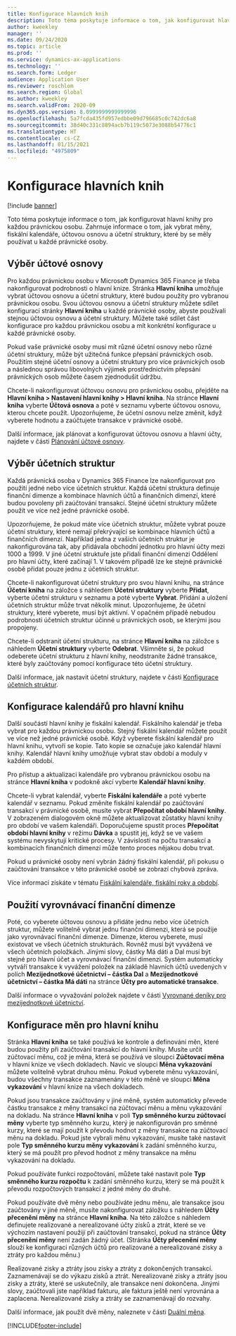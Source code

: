 ```yaml
---
title: Konfigurace hlavních knih
description: Toto téma poskytuje informace o tom, jak konfigurovat hlavní knihy pro každou právnickou osobu. Zahrnuje informace o tom, jak vybrat měny, fiskální kalendáře, účtovou osnovu a účetní struktury, které by se měly používat u každé právnické osoby.
author: kweekley
manager: ''
ms.date: 09/24/2020
ms.topic: article
ms.prod: ''
ms.service: dynamics-ax-applications
ms.technology: ''
ms.search.form: Ledger
audience: Application User
ms.reviewer: roschlom
ms.search.region: Global
ms.author: kweekley
ms.search.validFrom: 2020-09
ms.dyn365.ops.version: 8.0999999999999996
ms.openlocfilehash: 5a7fcda435fd957edbbe09d796685c0c742dc6a8
ms.sourcegitcommit: 38d40c331c8894acb7b119c5073e3088b54776c1
ms.translationtype: HT
ms.contentlocale: cs-CZ
ms.lasthandoff: 01/15/2021
ms.locfileid: "4975809"
---
```

# <a name="configure-ledgers"></a>Konfigurace hlavních knih

[!include [banner](../includes/banner.md)]

Toto téma poskytuje informace o tom, jak konfigurovat hlavní knihy pro každou právnickou osobu. Zahrnuje informace o tom, jak vybrat měny, fiskální kalendáře, účtovou osnovu a účetní struktury, které by se měly používat u každé právnické osoby.

## <a name="selecting-the-chart-of-accounts"></a>Výběr účtové osnovy

Pro každou právnickou osobu v Microsoft Dynamics 365 Finance je třeba nakonfigurovat podrobnosti o hlavní knize. Stránka **Hlavní kniha** umožňuje vybrat účtovou osnovu a účetní struktury, které budou použity pro vybranou právnickou osobu. Svou účtovou osnovu a účetní struktury můžete sdílet konfigurací stránky **Hlavní kniha** u každé právnické osoby, abyste používali stejnou účtovou osnovu a účetní struktury. Můžete také sdílet část konfigurace pro každou právnickou osobu a mít konkrétní konfigurace u každé právnické osoby.

Pokud vaše právnické osoby musí mít různé účetní osnovy nebo různé účetní struktury, může být užitečná funkce přepsání právnických osob. Použitím stejné účetní osnovy a účetní struktury pro více právnických osob a následnou správou libovolných výjimek prostřednictvím přepsání právnických osob můžete časem zjednodušit údržbu.

Chcete-li nakonfigurovat účtovou osnovu pro právnickou osobu, přejděte na **Hlavní kniha \> Nastavení hlavní knihy \> Hlavní kniha**. Na stránce **Hlavní kniha** vyberte **Účtová osnova** a poté v seznamu vyberte účtovou osnovu, kterou chcete použít. Upozorňujeme, že účetní osnovu nelze změnit, když vyberete hodnotu a zaúčtujete transakce v právnické osobě.

Další informace, jak plánovat a konfigurovat účtovou osnovu a hlavní účty, najdete v části [Plánování účtové osnovy](plan-chart-of-accounts.md).

## <a name="selecting-account-structures"></a>Výběr účetních struktur

Každá právnická osoba v Dynamics 365 Finance lze nakonfigurovat pro použití jedné nebo více účetních struktur. Každá účetní struktura definuje finanční dimenze a kombinace hlavních účtů a finančních dimenzí, které budou povoleny při zaúčtování transakcí. Stejné účetní struktury můžete použít ve více než jedné právnické osobě.

Upozorňujeme, že pokud máte více účetních struktur, můžete vybrat pouze účetní struktury, které nemají překrývající se kombinace hlavních účtů a finančních dimenzí. Například jedna z vašich účetních struktur je nakonfigurována tak, aby přidávala obchodní jednotku pro hlavní účty mezi 1000 a 1999. V jiné účetní struktuře jste přidali finanční dimenzi Oddělení pro hlavní účty, které začínají 1. V takovém případě lze ke stejné právnické osobě přidat pouze jednu z účetních struktur.

Chcete-li nakonfigurovat účetní struktury pro svou hlavní knihu, na stránce **Účetní kniha** na záložce s náhledem **Účetní struktury** vyberte **Přidat**, vyberte účetní strukturu v seznamu a poté vyberte **Vybrat**. Přidání a uložení účetních struktur může trvat několik minut. Upozorňujeme, že účetní struktury, které vyberete, musí být aktivní. V opačném případě nebudou podrobnosti účetních struktur účinné u právnických osob, se kterými jsou propojeny.

Chcete-li odstranit účetní strukturu, na stránce **Hlavní kniha** na záložce s náhledem **Účetní struktury** vyberte **Odebrat**. Všimněte si, že pokud odeberete účetní strukturu z hlavní knihy, neodstraníte žádné transakce, které byly zaúčtovány pomocí konfigurace této účetní struktury.

Další informace, jak nastavit účetní struktury, najdete v části [Konfigurace účetních struktur](configure-account-structures.md).

## <a name="configuring-calendars-for-the-ledger"></a>Konfigurace kalendářů pro hlavní knihu

Další součástí hlavní knihy je fiskální kalendář. Fiskálního kalendář je třeba vybrat pro každou právnickou osobu. Stejný fiskální kalendář můžete použít ve více než jedné právnické osobě. Když vyberete fiskální kalendář pro hlavní knihu, vytvoří se kopie. Tato kopie se označuje jako kalendář hlavní knihy. Kalendář hlavní knihy umožňuje vybrat stav období a moduly v každém období.

Pro přístup a aktualizaci kalendáře pro vybranou právnickou osobu na stránce **Hlavní kniha** v podokně akcí vyberte **Kalendář hlavní knihy**.

Chcete-li vybrat kalendář, vyberte **Fiskální kalendáře** a poté vyberte kalendář v seznamu. Pokud změníte fiskální kalendář po zaúčtování transakcí v právnické osobě, musíte vybrat **Přepočítat období hlavní knihy**. V zobrazeném dialogovém okně můžete aktualizovat zůstatky hlavní knihy pro období ve vašem kalendáři. Doporučujeme spustit proces **Přepočítat období hlavní knihy** v režimu **Dávka** a spustit jej, když se ve vašem systému nevyskytují kritické procesy. V závislosti na počtu transakcí a kombinacích finančních dimenzí může tento proces nějakou dobu trvat.

Pokud u právnické osoby není vybrán žádný fiskální kalendář, při pokusu o zaúčtování transakce v této právnické osobě se zobrazí chybová zpráva.

Více informací získáte v tématu [Fiskální kalendáře, fiskální roky a období](../budgeting/fiscal-calendars-fiscal-years-periods.md).

## <a name="using-a-balancing-financial-dimension"></a>Použití vyrovnávací finanční dimenze

Poté, co vyberete účtovou osnovu a přidáte jednu nebo více účetních struktur, můžete volitelně vybrat jednu finanční dimenzi, která se použije jako vyrovnávací finanční dimenze. Dimenze, kterou vyberete, musí existovat ve všech účetních strukturách. Rovněž musí být vyvážená ve všech účetních položkách. Jinými slovy, částky Má dáti a Dal musí být stejné pro hlavní účet a vyrovnávací finanční dimenzi. Systém automaticky vytváří transakce k vyvážení položek na základě hlavních účtů uvedených v polích **Mezijednotkové účetnictví – částka Dal** a **Mezijednotkové účetnictví – částka Má dáti** na stránce **Účty pro automatické transakce**.

Další informace o vyvažování položek najdete v části [Vyrovnané deníky pro mezijednotkové účetnictví](example-balanced-journals-interunit-accounting.md).

## <a name="configuring-currencies-for-the-ledger"></a>Konfigurace měn pro hlavní knihu

Stránka **Hlavní kniha** se také používá ke kontrole a definování měn, které budou použity při zaúčtování transakcí do hlavní knihy. Musíte určit zúčtovací měnu, což je měna, která se používá ve sloupci **Zúčtovací měna** v hlavní knize ve všech dokladech. Navíc ve sloupci **Měna vykazování** můžete volitelně vybrat druhou měnu. Pokud vyberete měnu vykazování, budou všechny transakce zaznamenány v této měně ve sloupci **Měna vykazování** v hlavní knize na všech dokladech.

Pokud jsou transakce zaúčtovány v jiné měně, systém automaticky převede částku transakce z měny transakcí na zúčtovací měnu a měnu vykazování na dokladu. Na stránce **Hlavní kniha** v poli **Typ směnného kurzu zúčtovací měny** vyberte typ směnného kurzu, který je nakonfigurován pro směnné kurzy, které se mají použít k převodu hodnot z měny transakce na zúčtovací měnu na dokladu. Pokud jste vybrali měnu vykazování, musíte také nastavit pole **Typ směnného kurzu měny vykazování** k zadání směnného kurzu, který se má použít pro převod hodnot z měny transakce na měnu vykazování na dokladu.

Pokud používáte funkci rozpočtování, můžete také nastavit pole **Typ směnného kurzu rozpočtu** k zadání směnného kurzu, který se má použít k převodu rozpočtových transakcí z jedné měny do druhé.

Pokud používáte dvě měny nebo používáte jednu měnu, ale transakce jsou zaúčtovány v jiné měně, musíte nakonfigurovat záložku s náhledem **Účty přecenění měny** na stránce **Hlavní kniha**. Na této záložce s náhledem definujete realizované a nerealizované účty zisků a ztrát, které se ve výchozím nastavení použijí při zaúčtování transakcí, pokud na stránce **Účty přecenění měny** není zadán žádný účet. (Stránka **Účty přecenění měny** slouží ke konfiguraci různých účtů pro realizované a nerealizované zisky a ztráty pro každou měnu.)

Realizované zisky a ztráty jsou zisky a ztráty z dokončených transakcí. Zaznamenávají se do výkazu zisků a ztrát. Nerealizované zisky a ztráty jsou zisky a ztráty, které se uskutečnily, ale transakce není dokončena. Jinými slovy, zaúčtovali jste například fakturu, ale faktura ještě není vyrovnána a zaplacena. Nerealizované zisky a ztráty se zaznamenávají do rozvahy.

Další informace, jak použít dvě měny, naleznete v části [Duální měna](dual-currency.md).


[!INCLUDE[footer-include](../../includes/footer-banner.md)]